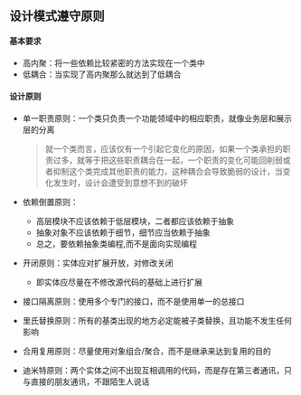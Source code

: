 ## 设计模式遵守原则

#### 基本要求

* 高内聚：将一些依赖比较紧密的方法实现在一个类中
* 低耦合：当实现了高内聚那么就达到了低耦合

#### 设计原则

* 单一职责原则：一个类只负责一个功能领域中的相应职责，就像业务层和展示层的分离

  > 就一个类而言，应该仅有一个引起它变化的原因，如果一个类承担的职责过多，就等于把这些职责耦合在一起，一个职责的变化可能回削弱或者抑制这个类完成其他职责的能力，这种耦合会导致脆弱的设计，当变化发生时，设计会遭受到意想不到的破坏

* 依赖倒置原则：
  * 高层模块不应该依赖于低层模块，二者都应该依赖于抽象
  * 抽象对象不应该依赖于细节，细节应当依赖于抽象
  * 总之，要依赖抽象类编程,而不是面向实现编程
  
* 开闭原则：实体应对扩展开放，对修改关闭
  * 即实体应尽量在不修改源代码的基础上进行扩展
  
* 接口隔离原则：使用多个专门的接口，而不是使用单一的总接口

* 里氏替换原则：所有的基类出现的地方必定能被子类替换，且功能不发生任何影响

* 合用复用原则：尽量使用对象组合/聚合，而不是继承来达到复用的目的

* 迪米特原则：两个实体之间不出现互相调用的代码，而是存在第三者通讯，只与直接的朋友通讯，不跟陌生人说话

